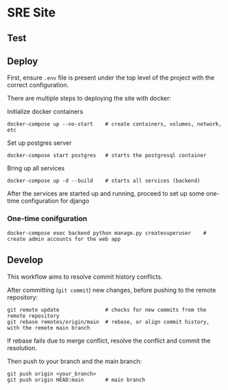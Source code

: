 # SRE Site

## Test

## Deploy

First, ensure `.env` file is present under the top level of the project with the correct configuration.

There are multiple steps to deploying the site with docker:

Initialize docker containers

```shell
docker-compose up --no-start    # create containers, volumes, network, etc
```

Set up postgres server

```shell
docker-compose start postgres   # starts the postgresql container
```

Bring up all services

```shell
docker-compose up -d --build    # starts all services (backend)
```

After the services are started up and running, proceed to set up some one-time configuration for django 

### One-time conifguration

```shell
docker-compose exec backend python manage.py createsuperuser    # create admin accounts for the web app
```

## Develop

This workflow aims to resolve commit history conflicts.

After committing (`git commit`) new changes, before pushing to the remote repository:

```shell
git remote update               # checks for new commits from the remote repository
git rebase remotes/origin/main  # rebase, or align commit history, with the remote main branch
```

If rebase fails due to merge conflict, resolve the conflict and commit the resolution.

Then push to your branch and the main branch:

```shell
git push origin <your_branch>
git push origin HEAD:main       # main branch
```
